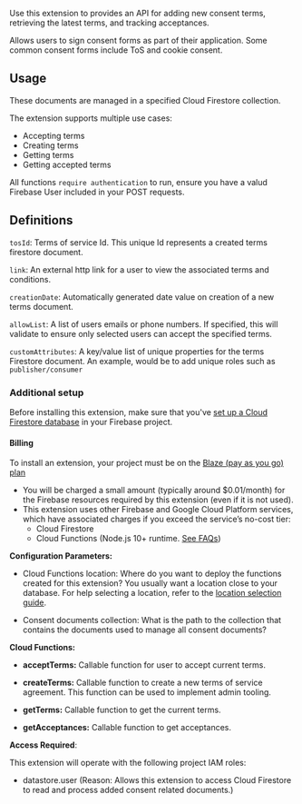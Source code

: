 Use this extension to provides an API for adding new consent terms, retrieving the latest terms, and tracking acceptances. 

Allows users to sign consent forms as part of their application. Some common consent forms include ToS and cookie consent.

## Usage

These documents are managed in a specified Cloud Firestore collection.

The extension supports multiple use cases:

- Accepting terms
- Creating terms
- Getting terms
- Getting accepted terms

All functions `require authentication` to run, ensure you have a valud Firebase User included in your POST requests.

## Definitions

`tosId`: Terms of service Id. This unique Id represents a created terms firestore document.

`link`: An external http link for a user to view the associated terms and conditions.

`creationDate`: Automatically generated date value on creation of a new terms document.

`allowList`: A list of users emails or phone numbers. If specified, this will validate to ensure only selected users can accept the specified terms.

`customAttributes`: A key/value list of unique properties for the terms Firestore document. An example, would be to add unique roles such as `publisher/consumer`

### Additional setup

Before installing this extension, make sure that you've [set up a Cloud Firestore database](https://firebase.google.com/docs/firestore/quickstart) in your Firebase project.

#### Billing

To install an extension, your project must be on the [Blaze (pay as you go) plan](https://firebase.google.com/pricing)

- You will be charged a small amount (typically around $0.01/month) for the Firebase resources required by this extension (even if it is not used).
- This extension uses other Firebase and Google Cloud Platform services, which have associated charges if you exceed the service’s no-cost tier:
  - Cloud Firestore
  - Cloud Functions (Node.js 10+ runtime. [See FAQs](https://firebase.google.com/support/faq#extensions-pricing))

**Configuration Parameters:**

- Cloud Functions location: Where do you want to deploy the functions created for this extension? You usually want a location close to your database. For help selecting a location, refer to the [location selection guide](https://firebase.google.com/docs/functions/locations).

- Consent documents collection: What is the path to the collection that contains the documents used to manage all consent documents?

**Cloud Functions:**

- **acceptTerms:** Callable function for user to accept current terms.

- **createTerms:** Callable function to create a new terms of service agreement. This function can be used to implement admin tooling.

- **getTerms:** Callable function to get the current terms.

- **getAcceptances:** Callable function to get acceptances.

**Access Required**:

This extension will operate with the following project IAM roles:

- datastore.user (Reason: Allows this extension to access Cloud Firestore to read and process added consent related documents.)
